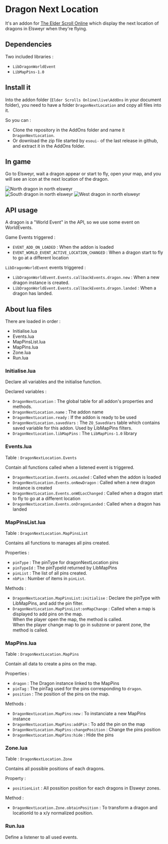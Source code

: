 # Dragon Next Location

It's an addon for [The Elder Scroll Online](https://www.elderscrollsonline.com) which display the next location of dragons in Elsweyr when they're flying.

## Dependencies

Two included libraries :

* `LibDragonWorldEvent`
* `LibMapPins-1.0`

## Install it

Into the addon folder (`Elder Scrolls Online\live\AddOns` in your document folder), you need to have a folder `DragonNextLocation` and copy all files into it.

So you can :

* Clone the repository in the AddOns folder and name it `DragonNextLocation`.
* Or download the zip file started by `esoui-` of the last release in github, and extract it in the AddOns folder.

## In game

Go to Elsweyr, wait a dragon appear or start to fly, open your map, and you will see an icon at the next location of the dragon.

![North dragon in north elsweyr](https://projects.bulton.fr/teso/DragonNextLocation/DragonNextLocationNorth.jpg)  
![South dragon in north elsweyr](https://projects.bulton.fr/teso/DragonNextLocation/DragonNextLocationSouth.jpg)
![West dragon in north elsweyr](https://projects.bulton.fr/teso/DragonNextLocation/DragonNextLocationWest.jpg)

## API usage

A dragon is a "World Event" in the API, so we use some event on WorldEvents.

Game Events triggered :

* `EVENT_ADD_ON_LOADED` : When the addon is loaded
* `EVENT_WORLD_EVENT_ACTIVE_LOCATION_CHANGED` : When a dragon start to fly to go at a different location

`LibDragonWorldEvent` events triggered :

* `LibDragonWorldEvent.Events.callbackEvents.dragon.new` : When a new dragon instance is created.
* `LibDragonWorldEvent.Events.callbackEvents.dragon.landed` : When a dragon has landed.

## About lua files

There are loaded in order :

* Initialise.lua
* Events.lua
* MapPinsList.lua
* MapPins.lua
* Zone.lua
* Run.lua

### Initialise.lua

Declare all variables and the initialise function.

Declared variables :

* `DragonNextLocation` : The global table for all addon's properties and methods.
* `DragonNextLocation.name` : The addon name
* `DragonNextLocation.ready` : If the addon is ready to be used
* `DragonNextLocation.savedVars` : The `ZO_SavedVars` table which contains saved variable for this addon. Used by LibMapPins filters.
* `DragonNextLocation.libMapPins` : The `LibMapPins-1.0` library

### Events.lua

Table : `DragonNextLocation.Events`

Contain all functions called when a listened event is triggered.

* `DragonNextLocation.Events.onLoaded` : Called when the addon is loaded
* `DragonNextLocation.Events.onNewDragon` : Called when a new dragon instance is created
* `DragonNextLocation.Events.onWELocChanged` : Called when a dragon start to fly to go at a different location
* `DragonNextLocation.Events.onDragonLanded` : Called when a dragon has landed

### MapPinsList.lua

Table : `DragonNextLocation.MapPinsList`

Contains all functions to manages all pins created.

Properties :

* `pinType` : The pinType for dragonNextLocation pins
* `pinTypeId` : The pinTypeId returned by LibMapPins
* `pinList` : The list of all pins created.
* `nbPin` : Number of items in `pinList`.

Methods :

* `DragonNextLocation.MapPinsList:initialise` : Declare the pinType with LibMapPins, and add the pin filter.
* `DragonNextLocation.MapPinsList:onMapChange` : Called when a map is displayed to add pins on the map.  
When the player open the map, the method is called.  
When the player change map to go in subzone or parent zone, the method is called.

### MapPins.lua

Table : `DragonNextLocation.MapPins`

Contain all data to create a pins on the map.

Properties :

* `dragon` : The Dragon instance linked to the MapPins
* `pinTag` : The pinTag used for the pins corresponding to `dragon`.
* `position` : The position of the pins on the map.

Methods :

* `DragonNextLocation.MapPins:new` : To instanciate a new MapPins instance
* `DragonNextLocation.MapPins:addPin` : To add the pin on the map
* `DragonNextLocation.MapPins:changePosition` : Change the pins position
* `DragonNextLocation.MapPins:hide` : Hide the pins

### Zone.lua

Table : `DragonNextLocation.Zone`

Contains all possible positions of each dragons.

Property :

* `positionList` : All possition position for each dragons in Elsweyr zones.

Method :

* `DragonNextLocation.Zone.obtainPosition` : To transform a dragon and locationId to a x/y normalized position.

### Run.lua

Define a listener to all used events.
